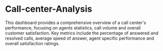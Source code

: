 # Call-center-Analysis
This dashboard provides a comprehensive overview of a call center's performance, focusing on agents statistics, call volume and overall customer satisfaction. Key metrics include the percentage of answered and resolved calls, average speed of answer, agent specific performance and overall satisfaction ratings.
